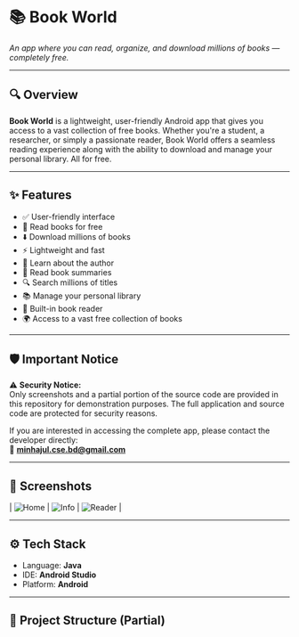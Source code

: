 # 📚 Book World

_An app where you can read, organize, and download millions of books — completely free._

---

## 🔍 Overview

**Book World** is a lightweight, user-friendly Android app that gives you access to a vast collection of free books. Whether you're a student, a researcher, or simply a passionate reader, Book World offers a seamless reading experience along with the ability to download and manage your personal library. All for free.

---

## ✨ Features

- ✅ User-friendly interface  
- 📖 Read books for free  
- ⬇️ Download millions of books  
- ⚡ Lightweight and fast  
- 👤 Learn about the author  
- 📄 Read book summaries  
- 🔍 Search millions of titles  
- 📚 Manage your personal library  
- 📘 Built-in book reader  
- 🌍 Access to a vast free collection of books  

---

## 🛡️ Important Notice

⚠️ **Security Notice:**  
Only screenshots and a partial portion of the source code are provided in this repository for demonstration purposes. The full application and source code are protected for security reasons.

If you are interested in accessing the complete app, please contact the developer directly:  
📧 **minhajul.cse.bd@gmail.com**

---

## 📸 Screenshots


| ![Home](screenshots/home.png) | ![Info](screenshots/info.png) | ![Reader](screenshots/reader.png) |

---

## ⚙️ Tech Stack

- Language: **Java**
- IDE: **Android Studio**
- Platform: **Android**

---

## 📁 Project Structure (Partial)

